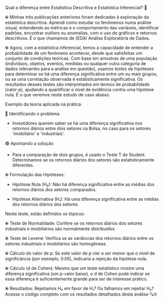 Qual a diferença entre Estatística Descritiva e Estatística Inferencial? 🤔

⦿ Minhas três publicações anteriores foram dedicadas à exploração da estatística descritiva. Aprendi como estudar os fenômenos numa análise visual, entendendo as métricas e o comportamento das variáveis, identificar padrões, encontrar outliers ou anomalias, com o uso de gráficos e retornos descritivos. É o que chamamos de (EDA) Análise Exploratória de Dados.

⦿ Agora, com a estatística inferencial, temos a capacidade de entender a probabilidade de um fenômeno acontecer, desde que satisfeitas um conjunto de condições teóricas. Com base em amostras de uma população (indivíduos, objetos, eventos, medidas ou qualquer outra categoria de dados relevantes para a análise em questão), usamos testes de hipóteses para determinar se há uma diferença significativa entre um ou mais grupos, ou se uma correlação observada é estatisticamente significativa. Os resultados desses testes são interpretados em termos de probabilidade (valor-p), ajudando a quantificar o nível de evidência contra uma hipótese nula. É o que veremos neste estudo de caso abaixo.

Exemplo da teoria aplicada na prática:

🔴 Identificando o problema
- Investidores querem saber se há uma diferença significativa nos retornos diários entre dois setores na Bolsa, no caso para os setores 'imobiliário' e 'industriais'.

🟢 Apontando a solução
- Para a comparação de dois grupos, é usado o Teste T de Student. Determinamos se os retornos diários dos setores são estatisticamente diferentes.

⦿ Formulação das Hipóteses:
- Hipótese Nula (H₀): Não há diferença significativa entre as médias dos retornos diários dos setores comparados.

- Hipótese Alternativa (H₁): Há uma diferença significativa entre as médias dos retornos diários dos setores.

Neste teste, estão definidos os tópicos:

⦿ Teste de Normalidade:
Confere se os retornos diários dos setores industriais e imobiliários são normalmente distribuídos

⦿ Teste de Levene:
Verifica se as variâncias dos retornos diários entre os setores industriais e imobiliários são homogêneas.

⦿ Cálculo do valor de p:
Se este valor de p vier a ser menor que o nível de significância (por exemplo, 0.05), indicaria a rejeição da hipótese nula.

⦿ Cálculo (d de Cohen):
Mesmo que um teste estatístico mostre uma diferença significativa (um p-valor baixo), o d de Cohen pode indicar se essa diferença é suficientemente grande para ser de interesse prático.

⦿ Resultados:
Rejeitamos H₀ em favor de H₁? Ou falhamos em rejeitar H₀?
Acesse o código completo com os resultados detalhados desta análise 🔍🤓

